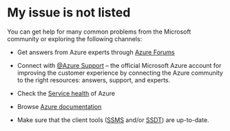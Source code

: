 <properties
    pageTitle="My issue is not listed"
    description="My issue is not listed"
    service="microsoft.analysisservices"
    resource="servers"
    authors="ashameer"
    ms.author="ashameer"
    resourceTags=""
    selfHelpType="resource"
    supportTopicIds=""
    productPesIds=""
    displayOrder=""
    cloudEnvironments="public"
    issueNotListed="true"
     articleId="f2093927-94ec-474f-a83e-5a2a21e8a8bd"
    ownershipId="AzureData_AnalysisServices"
/>

# My issue is not listed

You can get help for many common problems from the Microsoft community or exploring the following channels:

* Get answers from Azure experts through [Azure Forums](https://azure.microsoft.com/support/forums/)

* Connect with [@Azure Support](https://twitter.com/azuresupport) – the official Microsoft Azure account for improving the customer experience by connecting the Azure community to the right resources: answers, support, and experts.

* Check the [Service health](data-blade:hubsextension.serviceshealthblade) of Azure

* Browse [Azure documentation](https://azure.microsoft.com/documentation/)

* Make sure that the client tools ([SSMS](https://msdn.microsoft.com/library/mt238290.aspx) and/or [SSDT](https://msdn.microsoft.com/library/mt204009.aspx)) are up-to-date.

